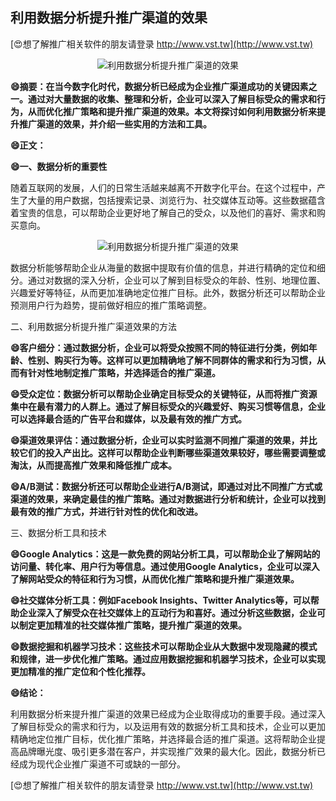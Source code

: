 ## **利用数据分析提升推广渠道的效果**

[😍想了解推广相关软件的朋友请登录 http://www.vst.tw](http://www.vst.tw)

 <center><img src="https://vst.tw/MP4/tuiguang/png/5.png" alt="利用数据分析提升推广渠道的效果"></center>

**😄摘要：在当今数字化时代，数据分析已经成为企业推广渠道成功的关键因素之一。通过对大量数据的收集、整理和分析，企业可以深入了解目标受众的需求和行为，从而优化推广策略和提升推广渠道的效果。本文将探讨如何利用数据分析来提升推广渠道的效果，并介绍一些实用的方法和工具。**

**😄正文：**

**😄一、数据分析的重要性**

随着互联网的发展，人们的日常生活越来越离不开数字化平台。在这个过程中，产生了大量的用户数据，包括搜索记录、浏览行为、社交媒体互动等。这些数据蕴含着宝贵的信息，可以帮助企业更好地了解自己的受众，以及他们的喜好、需求和购买意向。

 <center><img src="https://vst.tw/MP4/tuiguang/png/3.png" alt="利用数据分析提升推广渠道的效果"></center>

数据分析能够帮助企业从海量的数据中提取有价值的信息，并进行精确的定位和细分。通过对数据的深入分析，企业可以了解到目标受众的年龄、性别、地理位置、兴趣爱好等特征，从而更加准确地定位推广目标。此外，数据分析还可以帮助企业预测用户行为趋势，提前做好相应的推广策略调整。

二、利用数据分析提升推广渠道效果的方法

**😄客户细分：通过数据分析，企业可以将受众按照不同的特征进行分类，例如年龄、性别、购买行为等。这样可以更加精确地了解不同群体的需求和行为习惯，从而有针对性地制定推广策略，并选择适合的推广渠道。**

**😄受众定位：数据分析可以帮助企业确定目标受众的关键特征，从而将推广资源集中在最有潜力的人群上。通过了解目标受众的兴趣爱好、购买习惯等信息，企业可以选择最合适的广告平台和媒体，以及最有效的推广方式。**

**😄渠道效果评估：通过数据分析，企业可以实时监测不同推广渠道的效果，并比较它们的投入产出比。这样可以帮助企业判断哪些渠道效果较好，哪些需要调整或淘汰，从而提高推广效果和降低推广成本。**

**😄A/B测试：数据分析还可以帮助企业进行A/B测试，即通过对比不同推广方式或渠道的效果，来确定最佳的推广策略。通过对数据进行分析和统计，企业可以找到最有效的推广方式，并进行针对性的优化和改进。**

三、数据分析工具和技术

**😄Google Analytics：这是一款免费的网站分析工具，可以帮助企业了解网站的访问量、转化率、用户行为等信息。通过使用Google Analytics，企业可以深入了解网站受众的特征和行为习惯，从而优化推广策略和提升推广渠道效果。**

**😄社交媒体分析工具：例如Facebook Insights、Twitter Analytics等，可以帮助企业深入了解受众在社交媒体上的互动行为和喜好。通过分析这些数据，企业可以制定更加精准的社交媒体推广策略，提升推广渠道的效果。**

**😄数据挖掘和机器学习技术：这些技术可以帮助企业从大数据中发现隐藏的模式和规律，进一步优化推广策略。通过应用数据挖掘和机器学习技术，企业可以实现更加精准的推广定位和个性化推荐。**

**😄结论：**

利用数据分析来提升推广渠道的效果已经成为企业取得成功的重要手段。通过深入了解目标受众的需求和行为，以及运用有效的数据分析工具和技术，企业可以更加精确地定位推广目标，优化推广策略，并选择最合适的推广渠道。这将帮助企业提高品牌曝光度、吸引更多潜在客户，并实现推广效果的最大化。因此，数据分析已经成为现代企业推广渠道不可或缺的一部分。

[😍想了解推广相关软件的朋友请登录 http://www.vst.tw](http://www.vst.tw)



